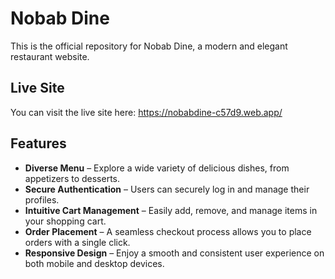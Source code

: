 # Nobab Dine

This is the official repository for Nobab Dine, a modern and elegant restaurant website.


## Live Site
You can visit the live site here:
https://nobabdine-c57d9.web.app/


## Features
- **Diverse Menu** – Explore a wide variety of delicious dishes, from appetizers to desserts.
- **Secure Authentication** – Users can securely log in and manage their profiles.
- **Intuitive Cart Management** –  Easily add, remove, and manage items in your shopping cart.
- **Order Placement** –  A seamless checkout process allows you to place orders with a single click.
- **Responsive Design** –  Enjoy a smooth and consistent user experience on both mobile and desktop devices.